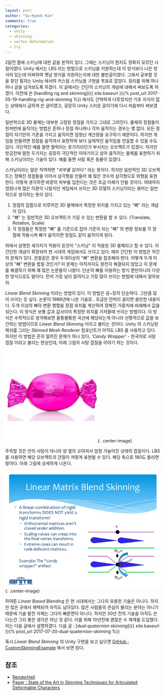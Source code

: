 ```yaml
---
layout: post
author: "Su-Hyeok Kim"
comments: true
categories:
  - unity
  - skinning
  - vertex deformation
  - try
---
```


2달전 쯤에 스키닝에 대한 글을 본적이 있다. 그때는 스키닝이 뭔지도 정확히 모르던 시점이였다. Unity 에서는 LBS 라는 방법으로 스키닝을 지원하는데 이 방식보다 나은 방식이 있는데 어찌하여 옛날 방식을 지원하는지에 대한 불만글이였다. 그래서 공부할 것을 찾던 필자는 Unity 에서의 커스텀 스키닝을 구현을 목표로 잡았다. 정리를 위해 하나하나 글을 남겨보도록 하겠다. 이 글에서는 간단히 스키닝의 개념에 대해서 써보도록 하겠다. 이전에 쓴 [handling rig and skinning]({{ site.baseurl }}{% post_url 2017-05-19-handling-rig-and-skinning %}) 에서도 간략하게 다루었지만 기초 지식이 없는 상태에서 급하게 쓴 글이였고, 굉장히 Unity 스러운 글이기에 다시 처음부터 써보겠다.

<!-- more -->

일반적으로 3D 물체는 대부분 고정된 정점을 가지고 그대로 그려진다. 물체의 정점들이 한꺼번에 움직이는 방법은 흔하나 정점 하나하나 각자 움직이는 경우는 몇 없다. 모든 정점이 자기만의 기준을 가지고 움직이면 엄청난 계산량을 요구하기 때문이다. 하지만 게임을 만들려면 정점을 움직여서 표현하여 보다 실제적인 움직임을 연출할 수 있을 수도 있다. 극단적인 예를 들면 펄럭이는 옷가지라던가 부서지는 오브젝트가 있겠다. 하지만 방금전에 말한 두가지는 굉장히 극단적인 이야기이고 살아 움직이는 물체를 표현하기 위해 스키닝이라는 기술이 있다. 예를 들면 사람 혹은 동물이 있겠다.

스키닝이라는 말은 직역하면 _"피부를 입히다."_ 라는 뜻이다. 하지만 일반적인 3D 오브젝트는 정해진 정점들을 이어서 삼각형을 만들어 꽤 많은 갯수의 삼각형으로 외형을 표현한다. 이렇게 생각하면 바깥의 피부를 입힌다는 것은 조금 이해가 안될 것이다. 여태까지 엄청나게 많은 이론이 나왔지만 게임에서 쓰이는 3D 모델의 스키닝이라는 용어는 일반적으로 생각하는 뜻이 있다.

1. 정점의 집합으로 이루어진 3D 물체에서 특정한 위치를 가지고 있는 "뼈" 라는 개념이 있다.
2. "뼈" 는 일반적은 3D 오브젝트가 가질 수 있는 변환을 할 수 있다. (Translate, Rotation, Scale)
3. 각 정점들은 특정한 "뼈" 를 기준으로 잡아 기준이 되는 "뼈" 의 변환 정보를 각 정점에 적용시켜 뼈가 움직이면 정점도 같이 움직이게 된다.

위에서 설명한 세가지가 적용이 된것이 "스키닝" 이 적용된 3D 물체라고 할 수 있다. 이 간단한 개념이 확장되어 현 시대의 게임에서도 쓰이고 있다. 매우 간단한 이 방법은 약간의 문제가 있다. 관절같은 경우 두개이상의 "뼈" 변환을 참조해야 한다. 어떻게 두개 이상의 "뼈" 변환을 합칠 것인가? 이 문제는 아직까지도 완전히 해결되지 않았고 이 문제를 해결하기 위해 꽤 많은 논문들이 나왔다. 단순히 뼈를 이용하는 방식 뿐만아니라 다양한 방식으로도 말이다. 먼저 가장 널리 알려지고 가장 많이 쓰이는 방법에 대해서 알아보자.

_Linear Blend Skinning_ 이라는 방법이 있다. 이 방법은 굉~장히 단순하다. 그만큼 많이 쓰이는 듯 싶다. 논문이 1988년에 나온 기술로.. 조금만 잔머리 굴리면 쓸만한 내용이다. 두개 이상의 뼈의 변환 행렬을 정점 위치를 계산하여 정해진 가중치에 비례해서 값을 섞는다. 이 방식은 보통 값과 값사이의 특정한 위치를 가져올때 쓰이는 방법이다. 이 방식은 수학적으로 생각해보면 울퉁불퉁한 곡선에 해당되는게 아니라 선형적으로 값을 보간하는 방법이므로 _Linear Blend Skinning_ 이라고 불리는 것이다. Unity 의 스키닝된 메쉬를 그리는 _Skinned Mesh Renderer_ 컴포넌트가 아직도 LBS 를 사용하고 있다. 하지만 이 방법은 흔히 알려진 문제가 하나 있다. _'Candy Wrapper'_ - 한국어로 사탕 껍질 이라고 불리는 현상인데, 아래 그림의 사탕 껍질을 이야기 하는 것이다.

![사탕 껍질](/images/candy_wrapper.jpg){: .center-image}

주목할 것은 안의 사탕이 아니라 양 옆의 꼬여져서 엄청 가늘어진 상태의 껍질이다. LBS 를 사용하면 해당 오브젝트의 관절이 저렇게 표현될 수 있다. 해당 축으로 180도 돌리면 말이다. 아래 그림에 상세하게 나온다.

![](/images/umbra-ignite-2015-rulon-raymond-the-state-of-skinning-a-dive-into-modern-approaches-to-model-skinning-33-638.jpg){: .center-image}

하여튼 _Linear Based Blending_ 은 현 시대에서는 그다지 유용한 기술은 아니다. 하지만 많은 곳에서 채택되어 아직도 남아있다. 많은 사람들의 관심이 몰리는 분야는 아니기 때문에 기술 발전 자체는 그다지 빠른편이 아니다. 하지만 30년 전의 기술을 아직도 쓴다는건 그리 좋은 생각은 아닌 것 같다. 이를 위해 10년전에 괜찮은 수 체계를 도입했다. 이는 다음 글에서 설명하겠다. 다음 글 : [_dual quaternion skinning_]({{ site.baseurl }}{% post_url 2017-07-20-dual-quaternion-skinning %})


혹시 _Linear Blend Skinning_ 의 Unity 구현을 보고 싶으면 [GitHub : CustomSkinningExample](https://github.com/hrmrzizon/CustomSkinningExample) 에서 보면 된다.

## 참조

 - [RenderHell](https://simonschreibt.de/gat/renderhell-book1/)
 - [Paper : State of the Art in Skinning Techniques for Articulated Deformable Characters](http://www.fratarcangeli.net/wp-content/uploads/GRAPP.pdf)
